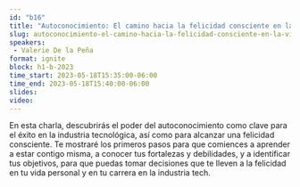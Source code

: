 ```yaml
---
id: "b16"
title: "Autoconocimiento: El camino hacia la felicidad consciente en la vida y en el trabajo"
slug: autoconocimiento-el-camino-hacia-la-felicidad-consciente-en-la-vida-y-en-el-trabajo
speakers:
 - Valerie De la Peña
format: ignite
block: h1-b-2023
time_start: 2023-05-18T15:35:00-06:00
time_end: 2023-05-18T15:40:00-06:00
slides: 
video: 
---
```


En esta charla, descubrirás el poder del autoconocimiento como clave para el éxito en la industria tecnológica, así como para alcanzar una felicidad consciente. Te mostraré los primeros pasos para que comiences a aprender a estar contigo misma, a conocer tus fortalezas y debilidades, y a identificar tus objetivos, para que puedas tomar decisiones que te lleven a la felicidad en tu vida personal y en tu carrera en la industria tech.